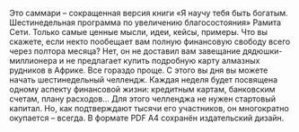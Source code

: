 <!--2024-03-23 16:19:04-->
Это саммари – сокращенная версия книги «Я научу тебя быть богатым. Шестинедельная программа по увеличению благосостояния» Рамита Сети. Только самые ценные мысли, идеи, кейсы, примеры.
Что вы скажете, если некто пообещает вам полную финансовую свободу всего через полтора месяца? Нет, он не доставил вам завещание дядюшки-миллионера и не предлагает купить подробную карту алмазных рудников в Африке.
Все гораздо проще. С этого вы дня вы можете начать шестинедельный челлендж. Каждая неделя будет посвящена одному аспекту финансовой жизни: кредитным картам, банковским счетам, плану расходов… Для этого челленджа не нужен стартовый капитал. Но, как подтверждают тысячи его участников, он многократно окупается – всегда.
В формате PDF A4 сохранён издательский дизайн.